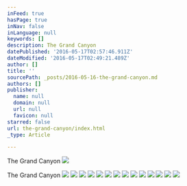 ```yaml
---
inFeed: true
hasPage: true
inNav: false
inLanguage: null
keywords: []
description: The Grand Canyon
datePublished: '2016-05-17T02:57:46.911Z'
dateModified: '2016-05-17T02:49:21.489Z'
author: []
title: ''
sourcePath: _posts/2016-05-16-the-grand-canyon.md
authors: []
publisher:
  name: null
  domain: null
  url: null
  favicon: null
starred: false
url: the-grand-canyon/index.html
_type: Article

---
```

The Grand Canyon ![](https://the-grid-user-content.s3-us-west-2.amazonaws.com/5230b767-7476-4bf2-aafe-b43e8e1899d9.jpg)

The Grand Canyon
![](https://the-grid-user-content.s3-us-west-2.amazonaws.com/8192b048-cb50-4d98-a58a-208aafca310e.jpg)
![](https://the-grid-user-content.s3-us-west-2.amazonaws.com/26678b89-82ac-42e7-9112-e4aba3814623.jpg)
![](https://the-grid-user-content.s3-us-west-2.amazonaws.com/0b24ea78-5bc7-4f69-8dce-7390d3f32f82.jpg)
![](https://the-grid-user-content.s3-us-west-2.amazonaws.com/fb10c946-7609-470c-acfe-01c2126abd1d.jpg)
![](https://the-grid-user-content.s3-us-west-2.amazonaws.com/1302334f-ba85-4740-b465-004b16475430.jpg)
![](https://the-grid-user-content.s3-us-west-2.amazonaws.com/c46dbd83-0892-43ce-81ed-09b2701b4a00.jpg)
![](https://the-grid-user-content.s3-us-west-2.amazonaws.com/8b8e4dae-a85d-418a-99d1-d2e390a53b0b.jpg)
![](https://the-grid-user-content.s3-us-west-2.amazonaws.com/14989c16-36ca-4bf6-a488-a55494fa781a.jpg)
![](https://the-grid-user-content.s3-us-west-2.amazonaws.com/4c7f37a0-9203-4b56-9249-e5459e59f912.jpg)
![](https://the-grid-user-content.s3-us-west-2.amazonaws.com/0b6141fb-dc7b-4c08-bcd7-b0f851d0067c.jpg)
![](https://the-grid-user-content.s3-us-west-2.amazonaws.com/04d7818d-7a76-45ce-a5ae-0a6ec9db2d01.jpg)
![](https://the-grid-user-content.s3-us-west-2.amazonaws.com/8c9e2aba-266a-4c19-9c65-546e234d0e14.jpg)
![](https://the-grid-user-content.s3-us-west-2.amazonaws.com/9200845e-3969-4cd7-884b-c21b043466a2.jpg)
![](https://the-grid-user-content.s3-us-west-2.amazonaws.com/619a0d81-0ac5-49ba-93da-122e8631bf25.jpg)